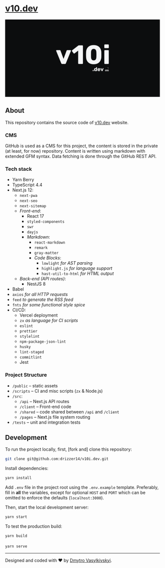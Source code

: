 # [v10.dev](https://v10.dev)

![](https://raw.githubusercontent.com/drizzer14/v10i.dev/main/public/banner.png)

## About

This repository contains the source code of [v10.dev](https://v10.dev) website.

### CMS

GitHub is used as a CMS for this project, the content is stored in the private (at least, for now) repository. Content is written using markdown with extended GFM syntax. Data fetching is done through the GitHub REST API.

### Tech stack

- Yarn Berry
- TypeScript 4.4
- Next.js 12:
  - `next-pwa`
  - `next-seo`
  - `next-sitemap`
  - _Front-end_:
    - React 17
    - `styled-components`
    - `swr`
    - `dayjs`
    - _Markdown_:
      - `react-markdown`
      - `remark`
      - `gray-matter`
      - _Code Blocks_:
        - `lowlight` _for AST parsing_
        - `highlight.js` _for language support_
        - `hast-util-to-html` _for HTML output_
  - _Back-end (API routes)_:
    - NestJS 8
- Babel
- `axios` _for all HTTP requests_
- `feed` _to generate the RSS feed_
- `fnts` _for some functional style spice_
- CI/CD:
  - Vercel deployment
  - `zx` _as language for CI scripts_
  - `eslint`
  - `prettier`
  - `stylelint`
  - `npm-package-json-lint`
  - `husky`
  - `lint-staged`
  - `commitlint`
  - Jest

### Project Structure

- `/public` – static assets
- `/scripts` – CI and misc scripts (`zx` & Node.js)
- `/src`:
  - `/api` – Next.js API routes
  - `/client` – Front-end code
  - `/shared` – code shared between `/api` and `/client`
  - `/pages` – Next.js file system routing
- `/tests` – unit and integration tests

## Development

To run the project locally, first, [fork and] clone this repository:

```sh
git clone git@github.com:drizzer14/v10i.dev.git
```

Install dependencies:

```sh
yarn install
```

Add `.env` file in the project root using the `.env.example` template. Preferably, fill in **all** the variables, except for optional `HOST` and `PORT` which can be omitted to enforce the defaults (`localhost:3000`).

Then, start the local development server:

```sh
yarn start
```

To test the production build:

```sh
yarn build

yarn serve
```

---

Designed and coded with ❤️ by [Dmytro Vasylkivskyi](https://github.com/drizzer14).
